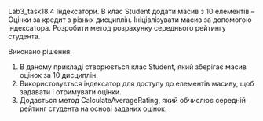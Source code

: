 Lab3_task18.4 Індексатори. В клас Student  додати  масив з 10 елементів – Оцінки за кредит  з різних дисциплін. Ініціалізувати масив за допомогою індексатора. Розробити метод  розрахунку  середнього рейтингу студента.

Виконано рішення:
1. В даному прикладі створюється клас Student, який зберігає масив оцінок за 10 дисциплін.
2. Використовується індексатор для доступу до елементів масиву, щоб задавати і отримувати оцінки.
3. Додається метод CalculateAverageRating, який обчислює середній рейтинг студента на основі заданих оцінок.
